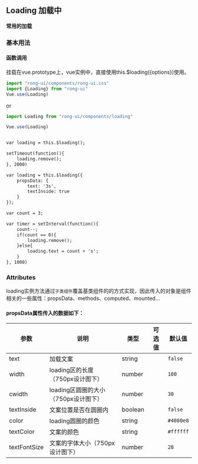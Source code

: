 ## Loading 加载中

**常用的加载**

### 基本用法

#### 函数调用
挂载在vue.prototype上，vue实例中，直接使用this.$loading({options})使用。

```js
import "rong-ui/components/rong-ui.css"
import {Loading} from "rong-ui"
Vue.use(Loading)
```

or

```js
import Loading from "rong-ui/components/loading"

Vue.use(Loading)
```

```html

var loading = this.$loading();

setTimeout(function(){
    loading.remove();
}, 2000)

```

```html
var loading = this.$loading({
	propsData: {
		text: '3s',
		textInside: true
	}
});

var count = 3;

var timer = setInterval(function(){
	count--;
	if(count == 0){
		loading.remove();
	}else{
		loading.text = count + 's';
	}
}, 1000)
```

### Attributes

loading实例方法通过`子类组件`覆盖基类组件的的方式实现，因此传入的对象是组件相关的一些属性：propsData、methods、computed、mounted...

#### propsData属性传入的数据如下：

| 参数      | 说明    | 类型      | 可选值       | 默认值   |
|---------- |-------- |---------- |-------------  |-------- |
| text  | 加载文案    | string   |   | `false` |
| width  | loading区的长度（750px设计图下）    | number   |  | `100` |
| cwidth  | loading区圆圈的大小（750px设计图下）    | number   |  | `30` |
| textInside  | 文案位置是否在圆圈内    | boolean   |  | `false` |
| color  | loading圆圈的颜色    | string   |  | `#4080e8` |
| textColor  | 文案的颜色   | string   |  | `#ffffff` |
| textFontSize  | 文案的字体大小（750px设计图下）    | number   |  | `28` |
 
